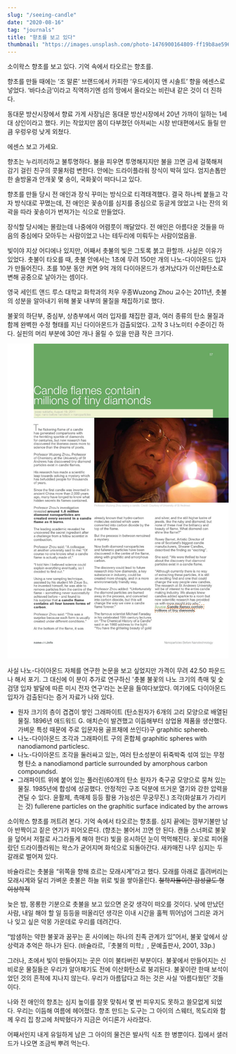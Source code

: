 ```yaml
---
slug: "/seeing-candle"
date: "2020-08-16"
tag: "journals"
title: "향초를 보고 있다"
thumbnail: "https://images.unsplash.com/photo-1476900164809-ff19b8ae5968?q=80&w=2000"
---
```


소이왁스 향초를 보고 있다. 기억 속에서 타오르는 향초를.

향초를 만들 때에는 ‘조 말론’ 브랜드에서 카피한 ‘우드세이지 앤 시솔트’ 향을 에센스로 넣었다. ‘바다소금’이라고 직역하기엔 섬의 땅에서 올라오는 비린내 같은 것이 더 진하다.

동대문 방산시장에서 향료 가게 사장님은 동대문 방산시장에서 20년 가까이 일하는 1세대 상인이라고 했다. 키는 작았지만 몸이 다부졌던 아저씨는 시장 반대편에서도 들릴 만큼 우렁우렁 낮게 외쳤다.

에센스 보고 가세요.

향초는 누리끼리하고 불투명하다. 불을 피우면 투명해지지만 불을 끄면 금세 걸쭉해져 감기 걸린 친구의 콧물처럼 변한다. 안에는 드라이플라워 장식이 박혀 있다. 엄지손톱만한 솔방울과 안개꽃 몇 송이, 국화꽃이 떠다니고 있다.

향초를 만들 당시 전 애인과 장식 꾸미는 방식으로 티격태격했다. 결국 하나씩 붙들고 각자 방식대로 꾸몄는데, 전 애인은 꽃송이를 심지를 중심으로 둥글게 얹었고 나는 잔의 외곽을 따라 꽃송이가 번져가는 식으로 만들었다.

장식할 당시에는 몰랐는데 나중에야 어렴풋이 깨달았다. 전 애인은 아름다운 것들을 마음의 중심에다 모아두는 사람이었고 나는 테두리에 미뤄두는 사람이었음을.

빛이야 지상 어디에나 있지만, 어째서 촛불의 빛은 그토록 붉고 환할까. 사실은 이유가 있었다. 촛불이 타오를 때, 촛불 안에서는 1초에 무려 150만 개의 나노-다이아몬드 입자가 만들어진다. 초를 10분 동안 켜면 9억 개의 다이아몬드가 생겨났다가 이산화탄소로 변해 공중으로 날아가는 셈이다.

영국 세인트 앤드 루스 대학교 화학과의 저우 우종Wuzong Zhou 교수는 2011년, 촛불의 성분을 알아내기 위해 불꽃 내부의 물질을 채집하기로 했다.

불꽃의 하단부, 중심부, 상층부에서 여러 입자를 채집한 결과, 여러 종류의 탄소 물질과 함께 완벽한 수정 형태를 지닌 다이아몬드가 검출되었다. 고작 3 나노미터 수준이긴 하다. 실핀의 머리 부분에 30만 개나 올릴 수 있을 만큼 작은 크기다.

![candle](images/candle.jpg)

사실 나노-다이아몬드 자체를 연구한 논문을 보고 싶었지만 가격이 무려 42.50 파운드나 해서 포기. 그 대신에 이 분이 추가로 연구하신 '촛불 불꽃의 나노 크기의 촉매 및 숯검댕 입자 발달에 따른 미시 전자 연구’라는 논문을 들여다보았다. 여기에도 다이아몬드 입자가 검출된다는 증거 자료가 나와 있다.

- 원자 크기의 층이 겹겹이 쌓인 그래파이트 (탄소원자가 6개의 고리 모양으로 배열된 물질. 1896년 애드워드 G. 애치슨이 발견했고 이듬해부터 상업용 제품을 생산했다. 가벼운 특성 때문에 주로 입문자용 골프채에 쓰인다)구 graphitic sphereb. 
- 나노-다이아몬드 조각과 그래파이트 구의 혼합체 graphitic spheres with nanodiamond particlesc.
- 나노-다이아몬드 조각을 둘러싸고 있는, 여러 탄소성분이 뒤죽박죽 섞여 있는 무정형 탄소 a nanodiamond particle surrounded by amorphous carbon compoundsd.	
- 그래파이트 위에 붙어 있는 풀러린(60개의 탄소 원자가 축구공 모양으로 뭉쳐 있는 물질. 1985년에 합성에 성공했다. 안정적인 구조 덕분에 뜨거운 열기와 강한 압력을 견딜 수 있다. 윤활제, 촉매제 등등 활용 가능성은 무궁무진.) 조각(화살표가 가리키는 것) fullerene particles on the graphitic surface indicated by the arrows

소이왁스 향초를 꺼트려 본다. 기억 속에서 타오르는 향초를. 심지 끝에는 깜부기불만 남아 반짝이고 짙은 연기가 피어오른다. (향초는 불어서 끄면 안 된다. 캔들 스너퍼로 불꽃을 덮어서 저절로 사그라들게 해야 한다) 빛을 응시하던 눈이 먹먹해진다. 꽃으로 피어올랐던 드라이플라워는 왁스가 굳어지며 화석으로 되돌아간다. 새카매진 나무 심지는 두 갈래로 벌어져 있다.

바슐라르는 촛불을 “위쪽을 향해 흐르는 모래시계”라고 했다. 모래를 아래로 흘려버리는 모래시계와 달리 가벼운 촛불은 하늘 위로 빛을 쌓아올린다. ~~철학자들이란 감성글도 형이상학적~~

늦은 밤, 몽롱한 기분으로 촛불을 보고 있으면 온갖 생각이 떠오를 것이다. 낮에 만났던 사람, 내일 해야 할 일 등등을 떠올리던 생각은 이내 시간을 훌쩍 뛰어넘어 그리운 과거나 잊고 싶은 악몽 가운데로 우리를 데려간다.

“밤샘하는 약한 불꽃과 꿈꾸는 혼 사이에는 하나의 친족 관계가 있”어서, 불꽃 앞에서 상상력과 추억은 하나가 된다. (바슐라르,『촛불의 미학』, 문예출판사, 2001, 33p.)

그러나, 초에서 빛이 만들어지는 곳은 이미 불타버린 부분이다. 불꽃에서 만들어지는 신비로운 물질들은 우리가 알아채기도 전에 이산화탄소로 붕괴된다. 불꽃이란 한때 보석이었던 것의 흔적에 지나지 않는다. 우리가 아름답다고 하는 것은 사실 ‘아름다웠던’ 것들이다.

나와 전 애인의 향초는 심지 높이를 잘못 맞춰서 몇 번 피우지도 못하고 쓸모없게 되었다. 우리는 이듬해 여름에 헤어졌다. 향초 만드는 도구는 그 아이의 스웨터, 목도리와 함께 우리 집 창고에 처박혔다가 지금은 어디론가 사라졌다.

어째서인지 내게 유일하게 남은 그 아이의 물건은 발사믹 식초 한 병뿐이다. 집에서 샐러드가 나오면 조금씩 뿌려 먹는다.